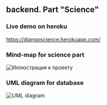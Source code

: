 ## backend. Part "Science"

### Live demo on heroku

https://djangoscience.herokuapp.com/

### Mind-map for science part

![Иллюстрация к проекту](https://sun9-19.userapi.com/impf/IFKJ4tb-D4qElQl4gDMD5OFlAyz0oZvQOohtng/P8dfcpajkG0.jpg?size=2560x585&quality=96&sign=a9a94287038451725d1ada2c21f4cb45&type=album)

### UML diagram for database

![UML diagram](https://sun9-19.userapi.com/impg/E6eQ-7JmyEzhk7aQJIsgcSaaItm4muAZ3WLN2A/4_SuIK1eM-M.jpg?size=821x541&quality=96&sign=e7f50e8b0dcc775b215be0b4a69d9a8c&type=album)
